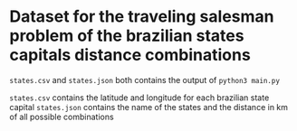 # Dataset for the traveling salesman problem of the brazilian states capitals distance combinations

`states.csv` and `states.json` both contains the output of `python3 main.py`

`states.csv` contains the latitude and longitude for each brazilian state capital
`states.json` contains the name of the states and the distance in km of all possible combinations